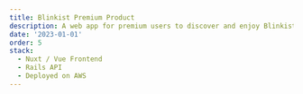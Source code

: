 ```yaml
---
title: Blinkist Premium Product
description: A web app for premium users to discover and enjoy Blinkist's content
date: '2023-01-01'
order: 5
stack:
  - Nuxt / Vue Frontend
  - Rails API
  - Deployed on AWS
---
```


